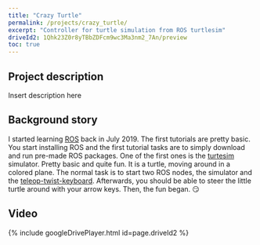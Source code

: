 ```yaml
---
title: "Crazy Turtle"
permalink: /projects/crazy_turtle/
excerpt: "Controller for turtle simulation from ROS turtlesim"
driveId2: 1Qhk23Z0r8yTBbZDFcm9wc3Ma3nm2_7An/preview
toc: true
---
```


## Project description

Insert description here

## Background story

   I started learning [ROS](https://www.ros.org/) back in July 2019. The first tutorials are pretty basic. You start
installing ROS and the first tutorial tasks are to simply download and run pre-made ROS packages. One
of the first ones is the [turtesim](http://wiki.ros.org/turtlesim) simulator. Pretty basic and quite fun. It is a turtle, moving around in a colored plane. The normal task is to start two ROS nodes, the simulator and the [teleop-twist-keyboard](http://wiki.ros.org/teleop_twist_keyboard). Afterwards, you should be able to steer the little turtle around with your arrow keys. Then, the fun began. :smirk:

## Video

{% include googleDrivePlayer.html id=page.driveId2 %}
